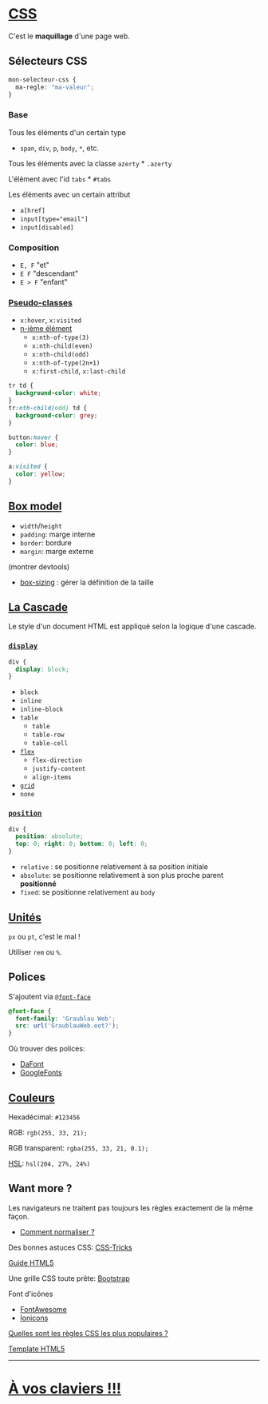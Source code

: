 
# [CSS](https://developer.mozilla.org/fr/docs/Web/CSS)

C'est le **maquillage** d'une page web.

## Sélecteurs CSS

```css
mon-selecteur-css {
  ma-regle: "ma-valeur";
}
```

### Base

Tous les éléments d'un certain type
   * `span`, `div`, `p`, `body`, `*`, etc.

Tous les éléments avec la classe `azerty`
    * `.azerty`

L'élément avec l'id `tabs`
    * `#tabs`

Les éléments avec un certain attribut
  * `a[href]`
  * `input[type="email"]`
  * `input[disabled]`

### Composition
  * `E, F` "et"
  * `E F` "descendant"
  * `E > F` "enfant"

### [Pseudo-classes](https://developer.mozilla.org/fr/docs/Web/CSS/Pseudo-classes)
  * `x:hover`, `x:visited`
  * [n-ième élément](https://developer.mozilla.org/fr/docs/Web/CSS/:nth-child)
      * `x:nth-of-type(3)`
      * `x:nth-child(even)`
      * `x:nth-child(odd)`
      * `x:nth-of-type(2n+1)`
      * `x:first-child`, `x:last-child`

```css
tr td {
  background-color: white;
}
tr:nth-child(odd) td {
  background-color: grey;
}

button:hover {
  color: blue;
}

a:visited {
  color: yellow;
}
```


## [Box model](https://developer.mozilla.org/en-US/docs/Learn/CSS/Introduction_to_CSS/Box_model)

* `width`/`height`
* `padding`: marge interne
* `border`: bordure
* `margin`: marge externe

(montrer devtools)

* [box-sizing](https://developer.mozilla.org/fr/docs/Web/CSS/box-sizing) : gérer la définition de la taille

## [La Cascade](https://developer.mozilla.org/fr/docs/Apprendre/CSS/Introduction_%C3%A0_CSS/La_cascade_et_l_h%C3%A9ritage)

Le style d'un document HTML est appliqué selon la logique d'une cascade.

### [`display`](https://developer.mozilla.org/fr/docs/Web/CSS/display)

```css
div {
  display: block;
}
```

* `block`
* `inline`
* `inline-block`
* `table`
  * `table`
  * `table-row`
  * `table-cell`
* [`flex`](https://css-tricks.com/snippets/css/a-guide-to-flexbox/)
  * `flex-direction`
  * `justify-content`
  * `align-items`
* [`grid`](https://css-tricks.com/snippets/css/complete-guide-grid/)
* `none`

### [`position`](https://developer.mozilla.org/fr/docs/Web/CSS/position)

```css
div {
  position: absolute;
  top: 0; right: 0; bottom: 0; left: 0;
}
```
* `relative` : se positionne relativement à sa position initiale
* `absolute`: se positionne relativement à son plus proche parent **positionné**
* `fixed`: se positionne relativement au `body`

## [Unités](https://developer.mozilla.org/en-US/docs/Web/CSS/length#rem)

`px` ou `pt`, c'est le mal !

Utiliser `rem` ou `%`.


## Polices

S'ajoutent via [`@font-face`](https://www.paulirish.com/2009/bulletproof-font-face-implementation-syntax/)

```css
@font-face {
  font-family: 'Graublau Web';
  src: url('GraublauWeb.eot?');
}
```

Où trouver des polices:
* [DaFont](https://www.dafont.com/fr/)
* [GoogleFonts](https://fonts.google.com/)


## [Couleurs](https://fr.wikipedia.org/wiki/Couleur_du_Web)

Hexadécimal: `#123456`

RGB: `rgb(255, 33, 21);`

RGB transparent: `rgba(255, 33, 21, 0.1);`

[HSL](http://fr.wikipedia.org/wiki/Teinte_Saturation_Luminosit%C3%A9#Mod.C3.A8les_colorim.C3.A9triques
): `hsl(204, 27%, 24%)`


## Want more ?

Les navigateurs ne traitent pas toujours les règles exactement de la même façon.
* [Comment normaliser ?](http://necolas.github.io/normalize.css/)

Des bonnes astuces CSS: [CSS-Tricks](https://css-tricks.com/guides/)

[Guide HTML5](http://html5please.com/)

Une grille CSS toute prête: [Bootstrap](http://getbootstrap.com/)

Font d'icônes
* [FontAwesome](http://fortawesome.github.io/Font-Awesome/)
* [Ionicons](https://ionicons.com/)


[Quelles sont les règles CSS les plus populaires ?](https://www.chromestatus.com/metrics/css/popularity)

[Template HTML5](https://github.com/h5bp/html5-boilerplate)

---

# [À vos claviers !!!](./presse.md)
